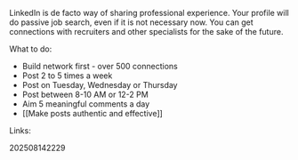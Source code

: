 LinkedIn is de facto way of sharing professional experience.
Your profile will do passive job search, even if it is not necessary now. You can get connections with recruiters and other specialists for the sake of the future.

What to do:
- Build network first - over 500 connections
- Post 2 to 5 times a week
- Post on Tuesday, Wednesday or Thursday
- Post between 8-10 AM or 12-2 PM
- Aim 5 meaningful comments a day
- [[Make posts authentic and effective]]

Links:

202508142229

